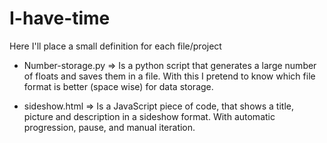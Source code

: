 # I-have-time

Here I'll place a small definition for each file/project

* Number-storage.py => Is a python script that generates a large number of floats and saves them in a file. With this I pretend to know which file format is better (space wise) for data storage.

* sideshow.html => Is a JavaScript piece of code, that shows a title, picture and description in a sideshow format. With automatic progression, pause, and manual iteration.
